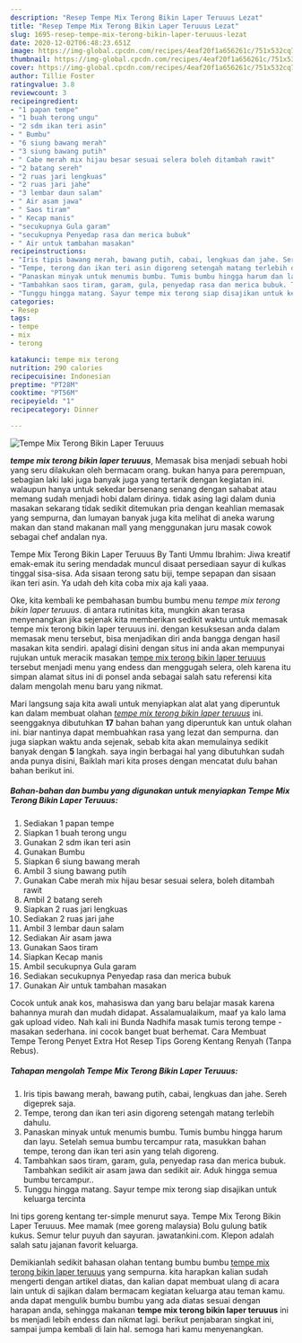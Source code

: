 ```yaml
---
description: "Resep Tempe Mix Terong Bikin Laper Teruuus Lezat"
title: "Resep Tempe Mix Terong Bikin Laper Teruuus Lezat"
slug: 1695-resep-tempe-mix-terong-bikin-laper-teruuus-lezat
date: 2020-12-02T06:48:23.651Z
image: https://img-global.cpcdn.com/recipes/4eaf20f1a656261c/751x532cq70/tempe-mix-terong-bikin-laper-teruuus-foto-resep-utama.jpg
thumbnail: https://img-global.cpcdn.com/recipes/4eaf20f1a656261c/751x532cq70/tempe-mix-terong-bikin-laper-teruuus-foto-resep-utama.jpg
cover: https://img-global.cpcdn.com/recipes/4eaf20f1a656261c/751x532cq70/tempe-mix-terong-bikin-laper-teruuus-foto-resep-utama.jpg
author: Tillie Foster
ratingvalue: 3.8
reviewcount: 3
recipeingredient:
- "1 papan tempe"
- "1 buah terong ungu"
- "2 sdm ikan teri asin"
- " Bumbu"
- "6 siung bawang merah"
- "3 siung bawang putih"
- " Cabe merah mix hijau besar sesuai selera boleh ditambah rawit"
- "2 batang sereh"
- "2 ruas jari lengkuas"
- "2 ruas jari jahe"
- "3 lembar daun salam"
- " Air asam jawa"
- " Saos tiram"
- " Kecap manis"
- "secukupnya Gula garam"
- "secukupnya Penyedap rasa dan merica bubuk"
- " Air untuk tambahan masakan"
recipeinstructions:
- "Iris tipis bawang merah, bawang putih, cabai, lengkuas dan jahe. Sereh digeprek saja."
- "Tempe, terong dan ikan teri asin digoreng setengah matang terlebih dahulu."
- "Panaskan minyak untuk menumis bumbu. Tumis bumbu hingga harum dan layu. Setelah semua bumbu tercampur rata, masukkan bahan tempe, terong dan ikan teri asin yang telah digoreng."
- "Tambahkan saos tiram, garam, gula, penyedap rasa dan merica bubuk. Tambahkan sedikit air asam jawa dan sedikit air. Aduk hingga semua bumbu tercampur.."
- "Tunggu hingga matang. Sayur tempe mix terong siap disajikan untuk keluarga tercinta"
categories:
- Resep
tags:
- tempe
- mix
- terong

katakunci: tempe mix terong 
nutrition: 290 calories
recipecuisine: Indonesian
preptime: "PT28M"
cooktime: "PT56M"
recipeyield: "1"
recipecategory: Dinner

---
```



![Tempe Mix Terong Bikin Laper Teruuus](https://img-global.cpcdn.com/recipes/4eaf20f1a656261c/751x532cq70/tempe-mix-terong-bikin-laper-teruuus-foto-resep-utama.jpg)

<b><i>tempe mix terong bikin laper teruuus</i></b>, Memasak bisa menjadi sebuah hobi yang seru dilakukan oleh bermacam orang. bukan hanya para perempuan, sebagian laki laki juga banyak juga yang tertarik dengan kegiatan ini. walaupun hanya untuk sekedar bersenang senang dengan sahabat atau memang sudah menjadi hobi dalam dirinya. tidak asing lagi dalam dunia masakan sekarang tidak sedikit ditemukan pria dengan keahlian memasak yang sempurna, dan lumayan banyak juga kita melihat di aneka warung makan dan stand makanan mall yang menggunakan juru masak cowok sebagai chef andalan nya.

Tempe Mix Terong Bikin Laper Teruuus By Tanti Ummu Ibrahim: Jiwa kreatif emak-emak itu sering mendadak muncul disaat persediaan sayur di kulkas tinggal sisa-sisa. Ada sisaan terong satu biji, tempe sepapan dan sisaan ikan teri asin. Ya udah deh kita coba mix aja kali yaaa.

Oke, kita kembali ke pembahasan bumbu bumbu menu <i>tempe mix terong bikin laper teruuus</i>. di antara rutinitas kita, mungkin akan terasa menyenangkan jika sejenak kita memberikan sedikit waktu untuk memasak tempe mix terong bikin laper teruuus ini. dengan kesuksesan anda dalam memasak menu tersebut, bisa menjadikan diri anda bangga dengan hasil masakan kita sendiri. apalagi disini dengan situs ini anda akan mempunyai rujukan untuk meracik masakan <u>tempe mix terong bikin laper teruuus</u> tersebut menjadi menu yang endess dan menggugah selera, oleh karena itu simpan alamat situs ini di ponsel anda sebagai salah satu referensi kita dalam mengolah menu baru yang nikmat.


Mari langsung saja kita awali untuk menyiapkan alat alat yang diperuntuk kan dalam membuat olahan <u><i>tempe mix terong bikin laper teruuus</i></u> ini. seenggaknya dibutuhkan <b>17</b> bahan bahan yang diperuntuk kan untuk olahan ini. biar nantinya dapat membuahkan rasa yang lezat dan sempurna. dan juga siapkan waktu anda sejenak, sebab kita akan memulainya sedikit banyak dengan <b>5</b> langkah. saya ingin berbagai hal yang dibutuhkan sudah anda punya disini, Baiklah mari kita proses dengan mencatat dulu bahan bahan berikut ini.

<!--inarticleads1-->

##### Bahan-bahan dan bumbu yang digunakan untuk menyiapkan Tempe Mix Terong Bikin Laper Teruuus:

1. Sediakan 1 papan tempe
1. Siapkan 1 buah terong ungu
1. Gunakan 2 sdm ikan teri asin
1. Gunakan  Bumbu
1. Siapkan 6 siung bawang merah
1. Ambil 3 siung bawang putih
1. Gunakan  Cabe merah mix hijau besar sesuai selera, boleh ditambah rawit
1. Ambil 2 batang sereh
1. Siapkan 2 ruas jari lengkuas
1. Sediakan 2 ruas jari jahe
1. Ambil 3 lembar daun salam
1. Sediakan  Air asam jawa
1. Gunakan  Saos tiram
1. Siapkan  Kecap manis
1. Ambil secukupnya Gula garam
1. Sediakan secukupnya Penyedap rasa dan merica bubuk
1. Gunakan  Air untuk tambahan masakan


Cocok untuk anak kos, mahasiswa dan yang baru belajar masak karena bahannya murah dan mudah didapat. Assalamualaikum, maaf ya kalo lama gak upload video. Nah kali ini Bunda Nadhifa masak tumis terong tempe - masakan sederhana. ini cocok banget buat berhemat. Cara Membuat Tempe Terong Penyet Extra Hot Resep Tips Goreng Kentang Renyah (Tanpa Rebus). 

<!--inarticleads2-->

##### Tahapan mengolah Tempe Mix Terong Bikin Laper Teruuus:

1. Iris tipis bawang merah, bawang putih, cabai, lengkuas dan jahe. Sereh digeprek saja.
1. Tempe, terong dan ikan teri asin digoreng setengah matang terlebih dahulu.
1. Panaskan minyak untuk menumis bumbu. Tumis bumbu hingga harum dan layu. Setelah semua bumbu tercampur rata, masukkan bahan tempe, terong dan ikan teri asin yang telah digoreng.
1. Tambahkan saos tiram, garam, gula, penyedap rasa dan merica bubuk. Tambahkan sedikit air asam jawa dan sedikit air. Aduk hingga semua bumbu tercampur..
1. Tunggu hingga matang. Sayur tempe mix terong siap disajikan untuk keluarga tercinta


Ini tips goreng kentang ter-simple menurut saya. Tempe Mix Terong Bikin Laper Teruuus. Mee mamak (mee goreng malaysia) Bolu gulung batik kukus. Semur telur puyuh dan sayuran. jawatankini.com. Klepon adalah salah satu jajanan favorit keluarga. 

Demikianlah sedikit bahasan olahan tentang bumbu bumbu <u>tempe mix terong bikin laper teruuus</u> yang sempurna. kita harapkan kalian sudah mengerti dengan artikel diatas, dan kalian dapat membuat ulang di acara lain untuk di sajikan dalam bermacam kegiatan keluarga atau teman kamu. anda dapat mengulik bumbu bumbu yang ada diatas sesuai dengan harapan anda, sehingga makanan <b>tempe mix terong bikin laper teruuus</b> ini bs menjadi lebih endess dan nikmat lagi. berikut penjabaran singkat ini, sampai jumpa kembali di lain hal. semoga hari kamu menyenangkan.
